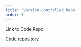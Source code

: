 ```yaml
---
title: 'Version-controlled Repo'
order: 5
---
```

Link to Code Repo:

<a href="https://github.com/UNC-CFD/LES-SOMAR/tree/UXImprovement/execUXImprovement">Code repository<a/>